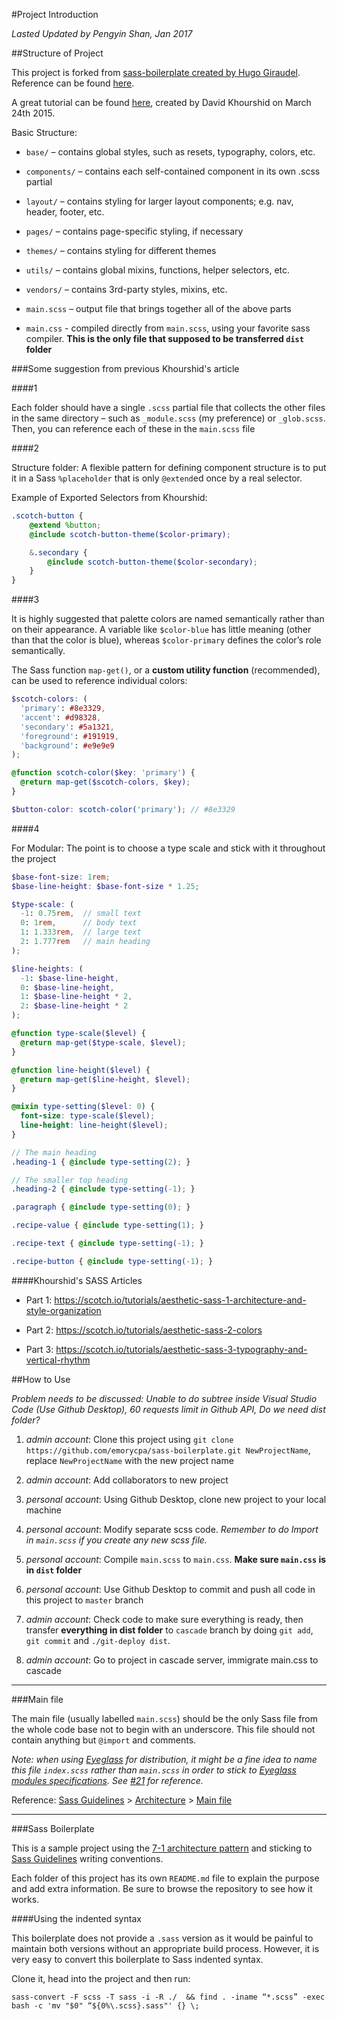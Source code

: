 #Project Introduction 

*Lasted Updated by Pengyin Shan, Jan 2017*

##Structure of Project

This project is forked from <a href="https://github.com/HugoGiraudel/sass-boilerplate">sass-boilerplate created by Hugo Giraudel</a>. Reference can be found <a href="https://sass-guidelin.es/#the-7-1-pattern">here</a>.

A great tutorial can be found <a href="https://scotch.io/tutorials/aesthetic-sass-1-architecture-and-style-organization">here</a>, created by David Khourshid on March 24th 2015.

Basic Structure:

- `base/` – contains global styles, such as resets, typography, colors, etc.

- `components/` – contains each self-contained component in its own .scss partial

- `layout/` – contains styling for larger layout components; e.g. nav, header, footer, etc.

- `pages/` – contains page-specific styling, if necessary

- `themes/` – contains styling for different themes

- `utils/` – contains global mixins, functions, helper selectors, etc.

- `vendors/` – contains 3rd-party styles, mixins, etc.

- `main.scss` – output file that brings together all of the above parts

- `main.css` - compiled directly from `main.scss`, using your favorite sass compiler. **This is the only file that supposed to be transferred `dist` folder**

###Some suggestion from previous Khourshid's article

####1

Each folder should have a single `.scss` partial file that collects the other files in the same directory – such as `_module.scss` (my preference) or `_glob.scss`. Then, you can reference each of these in the `main.scss` file

####2

Structure folder: A flexible pattern for defining component structure is to put it in a Sass `%placeholder` that is only `@extend`ed once by a real selector.

Example of Exported Selectors from Khourshid:

```scss
.scotch-button {
    @extend %button;
    @include scotch-button-theme($color-primary);

    &.secondary {
        @include scotch-button-theme($color-secondary);
    }
}
```
####3

It is highly suggested that palette colors are named semantically rather than on their appearance. A variable like `$color-blue` has little meaning (other than that the color is blue), whereas `$color-primary` defines the color’s role semantically.

The Sass function `map-get()`, or a **custom utility function** (recommended), can be used to reference individual colors:

```scss
$scotch-colors: (
  'primary': #8e3329, 
  'accent': #d98328,
  'secondary': #5a1321,
  'foreground': #191919,
  'background': #e9e9e9
);

@function scotch-color($key: 'primary') {
  @return map-get($scotch-colors, $key);
}

$button-color: scotch-color('primary'); // #8e3329
````

####4

For Modular:  The point is to choose a type scale and stick with it throughout the project

```scss
$base-font-size: 1rem;
$base-line-height: $base-font-size * 1.25;

$type-scale: (
  -1: 0.75rem,  // small text
  0: 1rem,      // body text
  1: 1.333rem,  // large text
  2: 1.777rem   // main heading
);

$line-heights: (
  -1: $base-line-height,
  0: $base-line-height,
  1: $base-line-height * 2,
  2: $base-line-height * 2
);

@function type-scale($level) {
  @return map-get($type-scale, $level);
}

@function line-height($level) {
  @return map-get($line-height, $level);
}

@mixin type-setting($level: 0) {
  font-size: type-scale($level);
  line-height: line-height($level);
}

// The main heading
.heading-1 { @include type-setting(2); }

// The smaller top heading
.heading-2 { @include type-setting(-1); }

.paragraph { @include type-setting(0); }

.recipe-value { @include type-setting(1); }

.recipe-text { @include type-setting(-1); }

.recipe-button { @include type-setting(-1); }
```

####Khourshid's SASS Articles

- Part 1: https://scotch.io/tutorials/aesthetic-sass-1-architecture-and-style-organization

- Part 2: https://scotch.io/tutorials/aesthetic-sass-2-colors

- Part 3: https://scotch.io/tutorials/aesthetic-sass-3-typography-and-vertical-rhythm

##How to Use

*Problem needs to be discussed: Unable to do subtree inside Visual Studio Code (Use Github Desktop), 60 requests limit in Github API, Do we need dist folder?*

1. *admin account*: Clone this project using `git clone https://github.com/emorycpa/sass-boilerplate.git NewProjectName`, replace `NewProjectName` with the new project name 

2. *admin account*: Add collaborators to new project

3. *personal account*: Using Github Desktop, clone new project to your local machine

4. *personal account*: Modify separate scss code. *Remember to do Import in `main.scss` if you create any new scss file.* 

5. *personal account*: Compile `main.scss` to `main.css`. **Make sure `main.css` is in `dist` folder**

6. *personal account*: Use Github Desktop to commit and push all code in this project to `master` branch

7. *admin account*: Check code to make sure everything is ready, then transfer **everything in dist folder** to `cascade` branch by doing `git add`, `git commit` and `./git-deploy dist`. 

8. *admin account*: Go to project in cascade server, immigrate main.css to cascade

<hr/>

###Main file

The main file (usually labelled `main.scss`) should be the only Sass file from the whole code base not to begin with an underscore. This file should not contain anything but `@import` and comments.

*Note: when using [Eyeglass](https://github.com/sass-eyeglass/eyeglass) for distribution, it might be a fine idea to name this file `index.scss` rather than `main.scss` in order to stick to [Eyeglass modules specifications](https://github.com/sass-eyeglass/eyeglass#writing-an-eyeglass-module-with-sass-files). See [#21](https://github.com/HugoGiraudel/sass-boilerplate/issues/21) for reference.*

Reference: [Sass Guidelines](http://sass-guidelin.es/) > [Architecture](http://sass-guidelin.es/#architecture) > [Main file](http://sass-guidelin.es/#main-file)

<hr/>

###Sass Boilerplate

This is a sample project using the [7-1 architecture pattern](http://sass-guidelin.es/#architecture) and sticking to [Sass Guidelines](http://sass-guidelin.es) writing conventions.

Each folder of this project has its own `README.md` file to explain the purpose and add extra information. Be sure to browse the repository to see how it works.

####Using the indented syntax

This boilerplate does not provide a `.sass` version as it would be painful to maintain both versions without an appropriate build process. However, it is very easy to convert this boilerplate to Sass indented syntax.

Clone it, head into the project and then run:

```
sass-convert -F scss -T sass -i -R ./  && find . -iname “*.scss” -exec bash -c 'mv "$0" “${0%\.scss}.sass"' {} \;
```
